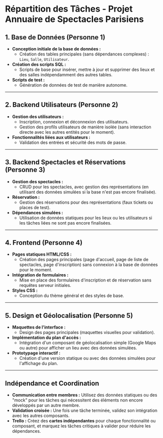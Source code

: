 # Répartition des Tâches - Projet Annuaire de Spectacles Parisiens

## 1. Base de Données (Personne 1)
- **Conception initiale de la base de données :**
  - Création des tables principales (sans dépendances complexes) : `Lieu`, `Salle`, `Utilisateur`.
- **Création des scripts SQL :**
  - Scripts de base pour insérer, mettre à jour et supprimer des lieux et des salles indépendamment des autres tables.
- **Scripts de test :**
  - Génération de données de test de manière autonome.

---

## 2. Backend Utilisateurs (Personne 2)
- **Gestion des utilisateurs :**
  - Inscription, connexion et déconnexion des utilisateurs.
  - Gestion des profils utilisateurs de manière isolée (sans interaction directe avec les autres entités pour le moment).
- **Fonctionnalités liées aux utilisateurs :**
  - Validation des entrées et sécurité des mots de passe.

---

## 3. Backend Spectacles et Réservations (Personne 3)
- **Gestion des spectacles :**
  - CRUD pour les spectacles, avec gestion des représentations (en utilisant des données simulées si la base n'est pas encore finalisée).
- **Réservation :**
  - Gestion des réservations pour des représentations (faux tickets ou places de test).
- **Dépendances simulées :**
  - Utilisation de données statiques pour les lieux ou les utilisateurs si les tâches liées ne sont pas encore finalisées.

---

## 4. Frontend (Personne 4)
- **Pages statiques HTML/CSS :**
  - Création des pages principales (page d'accueil, page de liste de spectacles, page d'inscription) sans connexion à la base de données pour le moment.
- **Intégration de formulaires :**
  - Mise en place des formulaires d'inscription et de réservation sans requêtes serveur initiales.
- **Styles CSS :**
  - Conception du thème général et des styles de base.

---

## 5. Design et Géolocalisation (Personne 5)
- **Maquettes de l'interface :**
  - Design des pages principales (maquettes visuelles pour validation).
- **Implémentation du plan d'accès :**
  - Intégration d'un composant de géolocalisation simple (Google Maps ou autre) pour afficher un lieu avec des données simulées.
- **Prototypage interactif :**
  - Création d'une version statique ou avec des données simulées pour l'affichage du plan.

---

## Indépendance et Coordination
- **Communication entre membres :** Utilisez des données statiques ou des "mock" pour les tâches qui nécessitent des éléments non encore développés par un autre membre.
- **Validation croisée :** Une fois une tâche terminée, validez son intégration avec les autres composants.
- **Trello :** Créez des **cartes indépendantes** pour chaque fonctionnalité ou composant, et marquez les tâches critiques à valider pour réduire les dépendances.
